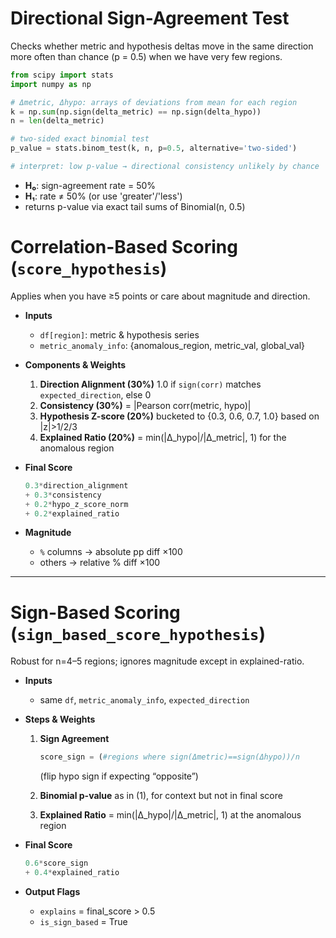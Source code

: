# Directional Sign-Agreement Test

Checks whether metric and hypothesis deltas move in the same direction more often than chance (p = 0.5) when we have very few regions.

```python
from scipy import stats
import numpy as np

# Δmetric, Δhypo: arrays of deviations from mean for each region
k = np.sum(np.sign(delta_metric) == np.sign(delta_hypo))
n = len(delta_metric)

# two-sided exact binomial test
p_value = stats.binom_test(k, n, p=0.5, alternative='two-sided')

# interpret: low p-value → directional consistency unlikely by chance
```

- **H₀**: sign-agreement rate = 50%
- **H₁**: rate ≠ 50% (or use 'greater'/'less')
- returns p-value via exact tail sums of Binomial(n, 0.5)

# Correlation-Based Scoring (`score_hypothesis`)
Applies when you have ≥5 points or care about magnitude and direction.

* **Inputs**

  * `df[region]`: metric & hypothesis series
  * `metric_anomaly_info`: {anomalous\_region, metric\_val, global\_val}

* **Components & Weights**

  1. **Direction Alignment (30%)**
     1.0 if `sign(corr)` matches `expected_direction`, else 0
  2. **Consistency (30%)**
     \= |Pearson corr(metric, hypo)|
  3. **Hypothesis Z-score (20%)**
     bucketed to {0.3, 0.6, 0.7, 1.0} based on |z|>1/2/3
  4. **Explained Ratio (20%)**
     \= min(|Δ\_hypo|/|Δ\_metric|, 1) for the anomalous region

* **Final Score**

  ```python
  0.3*direction_alignment
  + 0.3*consistency
  + 0.2*hypo_z_score_norm
  + 0.2*explained_ratio
  ```

* **Magnitude**

  * `%` columns → absolute pp diff ×100
  * others → relative % diff ×100

---

# Sign-Based Scoring (`sign_based_score_hypothesis`)
Robust for n=4–5 regions; ignores magnitude except in explained-ratio.

* **Inputs**

  * same `df`, `metric_anomaly_info`, `expected_direction`

* **Steps & Weights**

  1. **Sign Agreement**

     ```python
     score_sign = (#regions where sign(Δmetric)==sign(Δhypo))/n
     ```

     (flip hypo sign if expecting “opposite”)
  2. **Binomial p-value**
     as in (1), for context but not in final score
  3. **Explained Ratio**
     \= min(|Δ\_hypo|/|Δ\_metric|, 1) at the anomalous region

* **Final Score**

  ```python
  0.6*score_sign
  + 0.4*explained_ratio
  ```

* **Output Flags**

  * `explains` = final\_score > 0.5
  * `is_sign_based` = True
